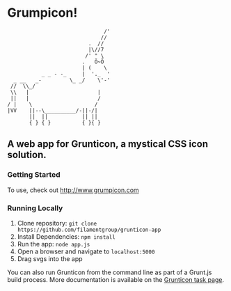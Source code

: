 # Grumpicon!

```
                               /'
                              //
                          .  //
                          |\//7
                         /' " \
                        .   Õ~Õ
                        | (    \
           _ _ - -_     |  '._  '
  _ __   _-         \_ _/    \'-'
 //  \\_/                 
 \\   |                      |
 ||   |                      /
/ |    \                    /
|VV    ||--\__________/-||-/| 
       ||  ||           || ||
       { } { }          { }{ }

```

## A web app for Grunticon, a mystical CSS icon solution.

### Getting Started

To use, check out http://www.grumpicon.com

### Running Locally

1. Clone repository: `git clone https://github.com/filamentgroup/grunticon-app`
2. Install Dependencies: `npm install`
2. Run the app: `node app.js`
3. Open a browser and navigate to `localhost:5000`
4. Drag svgs into the app

You can also run Grunticon from the command line as part of a Grunt.js build process. More documentation is available on the [Grunticon task page](https://github.com/filamentgroup/grunticon/).
